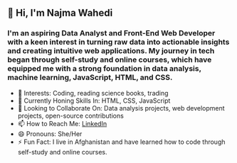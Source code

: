 ## 👋 Hi, I'm Najma Wahedi
### I'm an aspiring Data Analyst and Front-End Web Developer with a keen interest in turning raw data into actionable insights and creating intuitive web applications. My journey in tech began through self-study and online courses, which have equipped me with a strong foundation in data analysis, machine learning, JavaScript, HTML, and CSS.
- 👀 Interests: Coding, reading science books, trading
- 🌱 Currently Honing Skills In: HTML, CSS, JavaScript
- 💞️ Looking to Collaborate On: Data analysis projects, web development projects, open-source contributions
- 📫 How to Reach Me: [LinkedIn](https://www.linkedin.com/in/najma-wahedi-378b43209/)
- 😄 Pronouns: She/Her
- ⚡ Fun Fact: I live in Afghanistan and have learned how to code through self-study and online courses.

<!---
najmawahedi/najmawahedi is a ✨ special ✨ repository because its `README.md` (this file) appears on your GitHub profile.
You can click the Preview link to take a look at your changes.
--->
